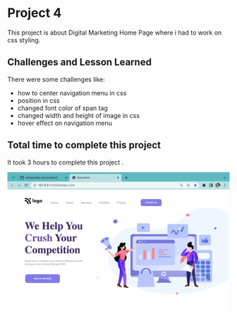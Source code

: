 # Project 4

This project is about Digital Marketing Home Page where i had to work on css styling.

## Challenges and Lesson Learned

There were some challenges like:
- how to center navigation menu in css
- position in css
- changed font color of span tag 
- changed width and height of image in css
- hover effect on navigation menu

## Total time to complete this project

It took 3 hours to complete this project .

![prject4](./project4-img.png)